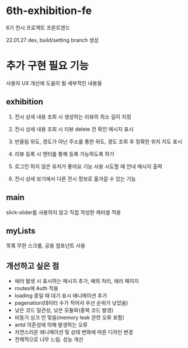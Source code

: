 # 6th-exhibition-fe
6기 전시 프로젝트 프론트엔드

22.01.27 dev, build/setting branch 생성

# 추가 구현 필요 기능

사용자 UX 개선에 도움이 될 세부적인 내용들

## exhibition

1. 전시 상세 내용 조회 시 생성하는 리뷰의 최소 길이 지정

2. 전시 상세 내용 조회 시 리뷰 delete 전 확인 메시지 표시
3. 반올림 위도, 경도가 아닌 주소를 통한 위도, 경도 조회 후 정확한 위치 지도 표시
4. 리뷰 등록 시 엔터를 통해 등록 가능하도록 하기
5. 로그인 하지 않은 유저가 좋아요 기능 사용 시도할 때 안내 메시지 출력
6. 전시 상세 보기에서 다른 전시 정보로 옮겨갈 수 있는 기능

## main

slick-slider를 사용하지 않고 직접 작성한 캐러셀 적용

## myLists

목록 무한 스크롤, 공용 컴포넌트 사용

## 개선하고 싶은 점

- 에러 발생 시 표시하는 메시지 추가, 예외 처리, 에러 페이지
- routes에 Auth 적용
- loading 중일 때 대기 표시 애니메이션 추가
- pagenation(데이터 수가 적어서 우선 순위가 낮았음)
- 낮은 코드 일관성, 낮은 모듈화(중복 코드 발생)
- 비동기 싱크 안 맞음(memory leak 관련 오류 포함)
- antd 의존성에 의해 발생하는 오류
- 자연스러운 애니메이션 및 상태 변화에 따른 디자인 변경
- 전체적으로 너무 느림. 성능 개선